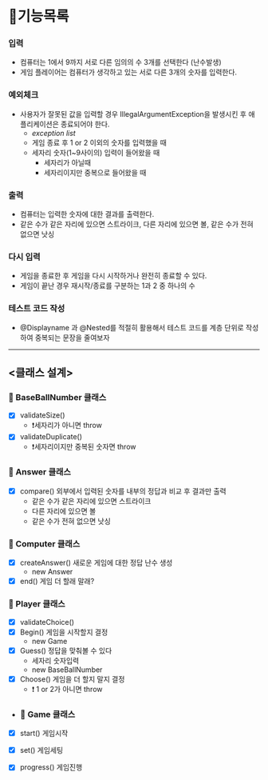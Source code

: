 # 🚀기능목록


### 입력
- 컴퓨터는 1에서 9까지 서로 다른 임의의 수 3개를 선택한다 (난수발생)
- 게임 플레이어는 컴퓨터가 생각하고 있는 서로 다른 3개의 숫자를 입력한다.

### 예외체크
- 사용자가 잘못된 값을 입력할 경우 IllegalArgumentException을 발생시킨 후 애플리케이션은 종료되어야 한다.
    - _exception list_
    - 게임 종료 후 1 or 2 이외의 숫자를 입력했을 때
    - 세자리 숫자(1~9사이의) 입력이 들어왔을 때
        - 세자리가 아닐때
        - 세자리이지만 중복으로 들어왔을 때

### 출력
- 컴퓨터는 입력한 숫자에 대한 결과를 출력한다.
- 같은 수가 같은 자리에 있으면 스트라이크, 다른 자리에 있으면 볼, 같은 수가 전혀 없으면 낫싱

### 다시 입력
- 게임을 종료한 후 게임을 다시 시작하거나 완전히 종료할 수 있다.
- 게임이 끝난 경우 재시작/종료를 구분하는 1과 2 중 하나의 수

### 테스트 코드 작성
- @Displayname 과 @Nested를 적절히 활용해서 테스트 코드를 계층 단위로 작성하여 중복되는 문장을 줄여보자

---

## <클래스 설계>
### 🍄 BaseBallNumber 클래스

- [x] validateSize()
    - ❗세자리가 아니면 throw
- [x] validateDuplicate()
    - ❗세자리이지만 중복된 숫자면 throw

### 🍄 Answer 클래스

- [x] compare() 외부에서 입력된 숫자를 내부의 정답과 비교 후 결과만 출력
    - 같은 수가 같은 자리에 있으면 스트라이크
    - 다른 자리에 있으면 볼
    - 같은 수가 전혀 없으면 낫싱

### 🍄 Computer 클래스

- [x] createAnswer() 새로운 게임에 대한 정답 난수 생성
    - new Answer
- [x] end() 게임 더 할래 말래?

### 🍄 Player 클래스

- [x] validateChoice()
- [x] Begin() 게임을 시작할지 결정
    - new Game
- [x] Guess() 정답을 맞춰볼 수 있다
    - 세자리 숫자입력
    - new BaseBallNumber
- [x] Choose() 게임을 더 할지 말지 결정
    - ❗ 1 or 2가 아니면 throw

- ### 🍄 Game 클래스

- [x] start() 게임시작
- [x] set() 게임세팅
- [x] progress() 게임진행

